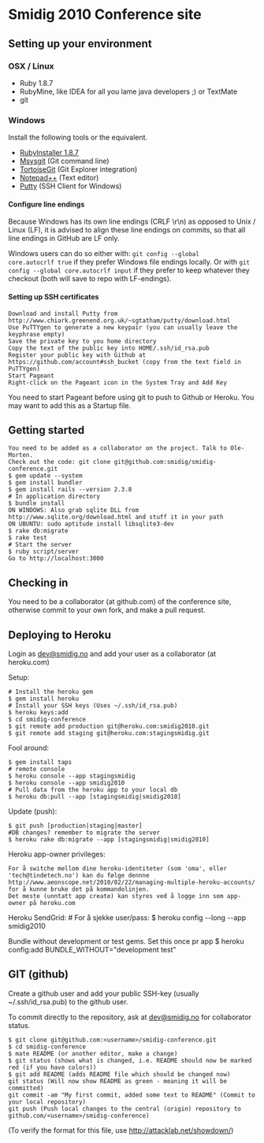 # Smidig 2010 Conference site

## Setting up your environment

### OSX / Linux

* Ruby 1.8.7
* RubyMine, like IDEA for all you lame java developers ;) or TextMate
* git

### Windows

Install the following tools or the equivalent.

* [RubyInstaller 1.8.7](http://rubyinstaller.org)
* [Msysgit](http://code.google.com/p/msysgit/downloads) (Git command line)
* [TortoiseGit](http://code.google.com/p/tortoisegit/downloads) (Git Explorer integration)
* [Notepad++](http://notepad-plus-plus.org/download) (Text editor)
* [Putty](http://www.chiark.greenend.org.uk/~sgtatham/putty/download.html) (SSH Client for Windows)

#### Configure line endings

Because Windows has its own line endings (CRLF \r\n) as opposed to Unix / Linux (LF), it is advised
to align these line endings on commits, so that all line endings in GitHub are LF only.

Windows users can do so either with:
<code>git config --global core.autocrlf true</code> if they prefer Windows file endings locally. Or
with <code>git config --global core.autocrlf input</code> if they prefer to keep whatever they 
checkout (both will save to repo with LF-endings).


#### Setting up SSH certificates

    Download and install Putty from http://www.chiark.greenend.org.uk/~sgtatham/putty/download.html
    Use PuTTYgen to generate a new keypair (you can usually leave the keyphrase empty)
    Save the private key to you home directory
    Copy the text of the public key into HOME/.ssh/id_rsa.pub
    Register your public key with Github at https://github.com/account#ssh_bucket (copy from the text field in PuTTYgen)
    Start Pageant
    Right-click on the Pageant icon in the System Tray and Add Key

You need to start Pageant before using git to push to Github or Heroku. You may want to add this as a Startup file.


## Getting started

    You need to be added as a collaborator on the project. Talk to Ole-Morten.
    Check out the code: git clone git@github.com:smidig/smidig-conference.git
    $ gem update --system
    $ gem install bundler
    $ gem install rails --version 2.3.8
    # In application directory
    $ bundle install
    ON WINDOWS: Also grab sqlite DLL from http://www.sqlite.org/download.html and stuff it in your path
    ON UBUNTU: sudo aptitude install libsqlite3-dev
    $ rake db:migrate
    $ rake test
    # Start the server
    $ ruby script/server
    Go to http://localhost:3000

## Checking in

You need to be a collaborator (at github.com) of the conference site, otherwise commit to your own fork, and make a pull request.

## Deploying to Heroku

Login as dev@smidig.no and add your user as a collaborator (at heroku.com)

Setup:

    # Install the heroku gem
    $ gem install heroku
    # Install your SSH keys (Uses ~/.ssh/id_rsa.pub)
    $ heroku keys:add
    $ cd smidig-conference
    $ git remote add production git@heroku.com:smidig2010.git
    $ git remote add staging git@heroku.com:stagingsmidig.git

Fool around:

    $ gem install taps
    # remote console
    $ heroku console --app stagingsmidig
    $ heroku console --app smidig2010
    # Pull data from the heroku app to your local db
    $ heroku db:pull --app [stagingsmidig|smidig2010]

Update (push):

    $ git push [production|staging|master]
    #DB changes? remember to migrate the server
    $ heroku rake db:migrate --app [stagingsmidig|smidig2010]

Heroku app-owner privileges:

    For å switche mellom dine heroku-identiteter (som 'oma', eller 'tech@tindetech.no') kan du følge dennne
    http://www.aeonscope.net/2010/02/22/managing-multiple-heroku-accounts/
    for å kunne bruke det på kommandolinjen.
    Det meste (unntatt app create) kan styres ved å logge inn som app-owner på heroku.com

Heroku SendGrid:
    # For å sjekke user/pass:
    $ heroku config --long --app smidig2010

Bundle without development or test gems. Set this once pr app
    $ heroku config:add BUNDLE_WITHOUT="development test"


## GIT (github)

Create a github user and add your public SSH-key (usually ~/.ssh/id_rsa.pub) to the github user.

To commit directly to the repository, ask at dev@smidig.no for collaborator status.

    $ git clone git@github.com:<username>/smidig-conference.git
    $ cd smidig-conference
    $ mate README (or another editor, make a change)
    $ git status (shows what is changed, i.e. README should now be marked red (if you have colors))
    $ git add README (adds README file which should be changed now)
    git status (Will now show README as green - meaning it will be committed)
    git commit -am "My first commit, added some text to README" (Commit to your local repository)
    git push (Push local changes to the central (origin) repository to github.com/<username>/smidig-conference)


(To verify the format for this file, use http://attacklab.net/showdown/)
